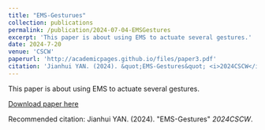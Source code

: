 ```yaml
---
title: "EMS-Gesturues"
collection: publications
permalink: /publication/2024-07-04-EMSGestures
excerpt: 'This paper is about using EMS to actuate several gestures.'
date: 2024-7-20
venue: 'CSCW'
paperurl: 'http://academicpages.github.io/files/paper3.pdf'
citation: 'Jianhui YAN. (2024). &quot;EMS-Gestures&quot; <i>2024CSCW</i>. '
---
```

This paper is about using EMS to actuate several gestures.

[Download paper here](http://academicpages.github.io/files/paper3.pdf)

Recommended citation: Jianhui YAN. (2024). &quot;EMS-Gestures&quot; <i>2024CSCW</i>.